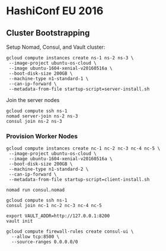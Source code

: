 # HashiConf EU 2016

## Cluster Bootstrapping

Setup Nomad, Consul, and Vault cluster:

```
gcloud compute instances create ns-1 ns-2 ns-3 \
 --image-project ubuntu-os-cloud \
 --image ubuntu-1604-xenial-v20160516a \
 --boot-disk-size 200GB \
 --machine-type n1-standard-1 \
 --can-ip-forward \
 --metadata-from-file startup-script=server-install.sh
```

Join the server nodes

```
gcloud compute ssh ns-1
nomad server-join ns-2 ns-3
consul join ns-2 ns-3
```

### Provision Worker Nodes

```
gcloud compute instances create nc-1 nc-2 nc-3 nc-4 nc-5 \
 --image-project ubuntu-os-cloud \
 --image ubuntu-1604-xenial-v20160516a \
 --boot-disk-size 200GB \
 --machine-type n1-standard-2 \
 --can-ip-forward \
 --metadata-from-file startup-script=client-install.sh
```

```
nomad run consul.nomad
```

```
gcloud compute ssh ns-1
consul join nc-1 nc-2 nc-3 nc-4 nc-5
```

```
export VAULT_ADDR=http://127.0.0.1:8200
vault init

```

```
gcloud compute firewall-rules create consul-ui \
  --allow tcp:8500 \
  --source-ranges 0.0.0.0/0
```
